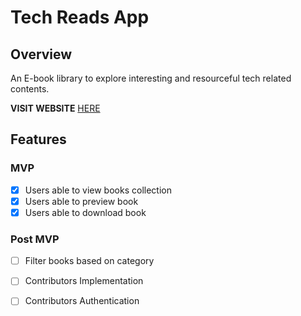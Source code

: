 #  Tech Reads App

## Overview

An E-book library to explore interesting and resourceful tech related contents.

**VISIT WEBSITE** [HERE](https://tech-reads.vercel.app/)

## Features
### MVP 
- [x] Users able to view books collection
- [x] Users able to preview book
- [x] Users able to download book
### Post MVP
- [ ] Filter books based on category
- [ ] Contributors Implementation
- [ ] Contributors Authentication


